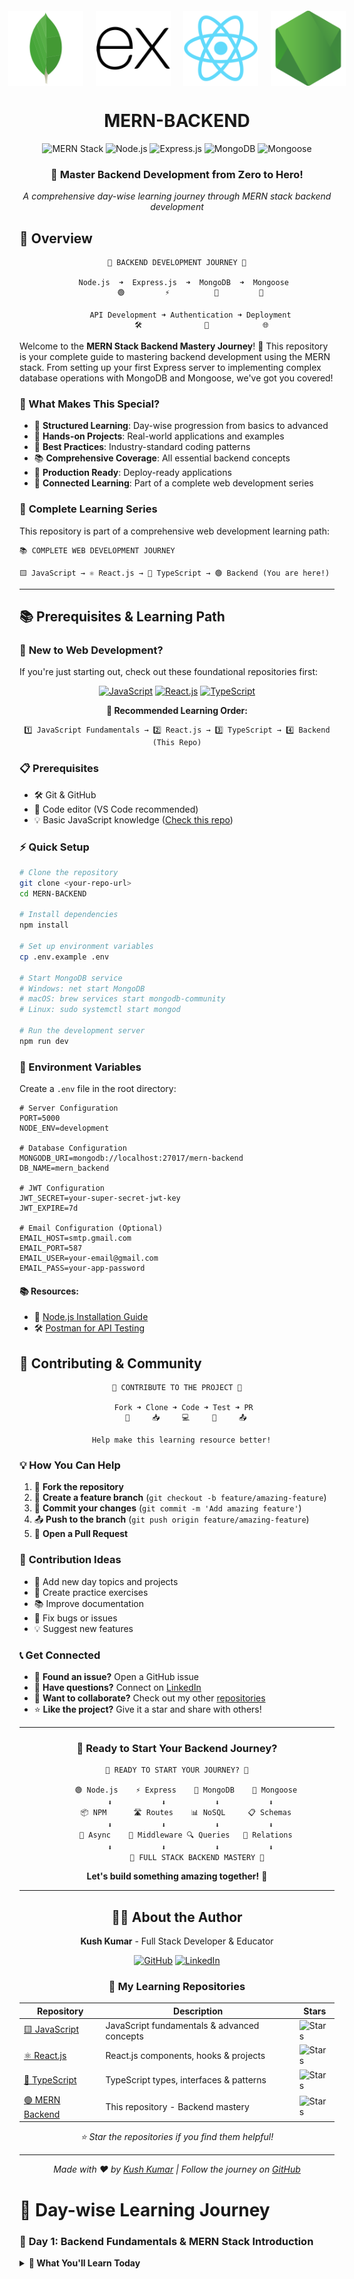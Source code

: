 <div align="center">

<div style="display: flex; justify-content: center; align-items: center; gap: 20px; margin: 20px 0;">
  <img src="https://raw.githubusercontent.com/devicons/devicon/master/icons/mongodb/mongodb-original.svg" alt="MongoDB" width="120"/>
  <img src="https://raw.githubusercontent.com/devicons/devicon/master/icons/express/express-original.svg" alt="Express.js" width="120"/>
  <img src="https://raw.githubusercontent.com/devicons/devicon/master/icons/react/react-original.svg" alt="React" width="120"/>
  <img src="https://raw.githubusercontent.com/devicons/devicon/master/icons/nodejs/nodejs-original.svg" alt="Node.js" width="120"/>
</div>

<h1>MERN-BACKEND</h1>

![MERN Stack](https://img.shields.io/badge/MERN-Stack-61DAFB?style=for-the-badge&logo=react&logoColor=black)
![Node.js](https://img.shields.io/badge/Node.js-43853D?style=for-the-badge&logo=node.js&logoColor=white)
![Express.js](https://img.shields.io/badge/Express.js-404D59?style=for-the-badge)
![MongoDB](https://img.shields.io/badge/MongoDB-4EA94B?style=for-the-badge&logo=mongodb&logoColor=white)
![Mongoose](https://img.shields.io/badge/Mongoose-880000?style=for-the-badge&logo=mongoose&logoColor=white)

### 🎯 **Master Backend Development from Zero to Hero!**

*A comprehensive day-wise learning journey through MERN stack backend development*

</div>



## 🎯 Overview

<div align="center">

```
🚀 BACKEND DEVELOPMENT JOURNEY 🚀

   Node.js  ➜  Express.js  ➜  MongoDB  ➜  Mongoose
      🟢         ⚡          🍃         🔧

      API Development ➜ Authentication ➜ Deployment
           🛠️              🔐            🌐
```

</div>

Welcome to the **MERN Stack Backend Mastery Journey**! 🌟 This repository is your complete guide to mastering backend development using the MERN stack. From setting up your first Express server to implementing complex database operations with MongoDB and Mongoose, we've got you covered!

### 🎪 What Makes This Special?

- 📅 **Structured Learning**: Day-wise progression from basics to advanced
- 🎯 **Hands-on Projects**: Real-world applications and examples
- 🔧 **Best Practices**: Industry-standard coding patterns
- 📚 **Comprehensive Coverage**: All essential backend concepts
- 🚀 **Production Ready**: Deploy-ready applications
- 🔗 **Connected Learning**: Part of a complete web development series

### 🌟 **Complete Learning Series**

This repository is part of a comprehensive web development learning path:

```
📚 COMPLETE WEB DEVELOPMENT JOURNEY

🟨 JavaScript → ⚛️ React.js → 🔷 TypeScript → 🟢 Backend (You are here!)
```

---




## 📚 **Prerequisites & Learning Path**

### 🎯 **New to Web Development?**

If you're just starting out, check out these foundational repositories first:

<div align="center">

[![JavaScript](https://img.shields.io/badge/JavaScript-F7DF1E?style=for-the-badge&logo=javascript&logoColor=black)](https://github.com/kushkumarkashyap7280/JAVASCRIPT)
[![React.js](https://img.shields.io/badge/React-20232A?style=for-the-badge&logo=react&logoColor=61DAFB)](https://github.com/kushkumarkashyap7280/REACT-JS)
[![TypeScript](https://img.shields.io/badge/TypeScript-007ACC?style=for-the-badge&logo=typescript&logoColor=white)](https://github.com/kushkumarkashyap7280/TYPESCRIPT)

**📖 Recommended Learning Order:**
```
1️⃣ JavaScript Fundamentals → 2️⃣ React.js → 3️⃣ TypeScript → 4️⃣ Backend (This Repo)
```

</div>

### 📋 Prerequisites

- 🛠️ Git & GitHub
- 📝 Code editor (VS Code recommended)
- 💡 Basic JavaScript knowledge ([Check this repo](https://github.com/kushkumarkashyap7280/JAVASCRIPT))

### ⚡ Quick Setup

```bash
# Clone the repository
git clone <your-repo-url>
cd MERN-BACKEND

# Install dependencies
npm install

# Set up environment variables
cp .env.example .env

# Start MongoDB service
# Windows: net start MongoDB
# macOS: brew services start mongodb-community
# Linux: sudo systemctl start mongod

# Run the development server
npm run dev
```

### 🔧 Environment Variables

Create a `.env` file in the root directory:

```env
# Server Configuration
PORT=5000
NODE_ENV=development

# Database Configuration
MONGODB_URI=mongodb://localhost:27017/mern-backend
DB_NAME=mern_backend

# JWT Configuration
JWT_SECRET=your-super-secret-jwt-key
JWT_EXPIRE=7d

# Email Configuration (Optional)
EMAIL_HOST=smtp.gmail.com
EMAIL_PORT=587
EMAIL_USER=your-email@gmail.com
EMAIL_PASS=your-app-password
```

#### 📚 **Resources:**
- 🎥 [Node.js Installation Guide](https://nodejs.org/)
- 🛠️ [Postman for API Testing](https://www.postman.com/)

</details>



## 🤝 Contributing & Community

<div align="center">

```
🤝 CONTRIBUTE TO THE PROJECT 🤝

   Fork ➜ Clone ➜ Code ➜ Test ➜ PR
    🍴     📥     💻     🧪     📤

  Help make this learning resource better!
```

</div>

### 💡 **How You Can Help**

1. 🍴 **Fork the repository**
2. 🌿 **Create a feature branch** (`git checkout -b feature/amazing-feature`)
3. 💾 **Commit your changes** (`git commit -m 'Add amazing feature'`)
4. 📤 **Push to the branch** (`git push origin feature/amazing-feature`)
5. 🎯 **Open a Pull Request**

### 🎯 **Contribution Ideas**
- 📝 Add new day topics and projects
- 🧪 Create practice exercises
- 📚 Improve documentation
- 🐛 Fix bugs or issues
- 💡 Suggest new features

### 📞 **Get Connected**

- 🐛 **Found an issue?** Open a GitHub issue
- 💬 **Have questions?** Connect on [LinkedIn](https://www.linkedin.com/in/kush-kumar-b10020302/)
- 🤝 **Want to collaborate?** Check out my other [repositories](https://github.com/kushkumarkashyap7280)
- ⭐ **Like the project?** Give it a star and share with others!

---







<div align="center">

### 🌟 **Ready to Start Your Backend Journey?**

```
🌟 READY TO START YOUR JOURNEY? 🌟

    🟢 Node.js    ⚡ Express    🍃 MongoDB    🔧 Mongoose
      ⬇️           ⬇️           ⬇️           ⬇️
    📦 NPM      🛣️ Routes    📊 NoSQL     📋 Schemas
      ⬇️           ⬇️           ⬇️           ⬇️
    🔄 Async    🔧 Middleware 🔍 Queries   🔗 Relations
      ⬇️           ⬇️           ⬇️           ⬇️
         🚀 FULL STACK BACKEND MASTERY 🚀
```

**Let's build something amazing together!** 🚀

---

## 👨‍💻 **About the Author**

<div align="center">

**Kush Kumar** - Full Stack Developer & Educator

[![GitHub](https://img.shields.io/badge/GitHub-100000?style=for-the-badge&logo=github&logoColor=white)](https://github.com/kushkumarkashyap7280)
[![LinkedIn](https://img.shields.io/badge/LinkedIn-0077B5?style=for-the-badge&logo=linkedin&logoColor=white)](https://www.linkedin.com/in/kush-kumar-b10020302/)

### 🚀 **My Learning Repositories**

| Repository | Description | Stars |
|------------|-------------|-------|
| [🟨 JavaScript](https://github.com/kushkumarkashyap7280/JAVASCRIPT) | JavaScript fundamentals & advanced concepts | ![Stars](https://img.shields.io/github/stars/kushkumarkashyap7280/JAVASCRIPT?style=flat) |
| [⚛️ React.js](https://github.com/kushkumarkashyap7280/REACT-JS) | React.js components, hooks & projects | ![Stars](https://img.shields.io/github/stars/kushkumarkashyap7280/REACT-JS?style=flat) |
| [🔷 TypeScript](https://github.com/kushkumarkashyap7280/TYPESCRIPT) | TypeScript types, interfaces & patterns | ![Stars](https://img.shields.io/github/stars/kushkumarkashyap7280/TYPESCRIPT?style=flat) |
| [🟢 MERN Backend](https://github.com/kushkumarkashyap7280/MERN-BACKEND) | This repository - Backend mastery | ![Stars](https://img.shields.io/github/stars/kushkumarkashyap7280/MERN-BACKEND?style=flat) |

*⭐ Star the repositories if you find them helpful!*

</div>

---

*Made with ❤️ by [Kush Kumar](https://github.com/kushkumarkashyap7280) | Follow the journey on [GitHub](https://github.com/kushkumarkashyap7280)*

</div>


# 📅 Day-wise Learning Journey

### 🎯 **Day 1: Backend Fundamentals & MERN Stack Introduction**

<details>
<summary><strong>📖 What You'll Learn Today</strong></summary>

#### 🌐 **Core Topics Covered:**
- ✅ **Frontend vs Backend Communication** - How they work together
- ✅ **APIs Fundamentals** - What they are and why they're essential  
- ✅ **HTTP Status Codes** - The language of APIs (200, 404, 500, etc.)
- ✅ **Node.js Runtime Environment** - JavaScript on the server-side
- ✅ **MERN Stack Architecture** - How all components integrate
- ✅ **Backend Core Responsibilities** - Data, Files, and External APIs

#### 🛠️ **Hands-on Practice:**
- 🚀 **Install Node.js** and set up development environment
- 💻 **Create your first Express server** 
- 📡 **Understand Request & Response objects** in detail
- 📁 **Learn professional folder structure** for backend projects

#### 🎯 **Key Takeaways:**
- Understand how frontend and backend communicate through APIs
- Know the most important HTTP status codes and when to use them
- Set up a basic Node.js server that responds with JSON
- Grasp the three main things backends handle: data, files, and external APIs

#### 📚 **Resources:**
- 📖 [**Day 1 Complete Guide**](./day_001/README.md) - Detailed tutorial with examples
- 🎥 [Node.js Installation Guide](https://nodejs.org/)
- 🛠️ [Postman for API Testing](https://www.postman.com/)
- 📚 [Express.js Documentation](https://expressjs.com/)
- 🔍 [HTTP Status Codes Reference](https://developer.mozilla.org/en-US/docs/Web/HTTP/Status)

</details>

